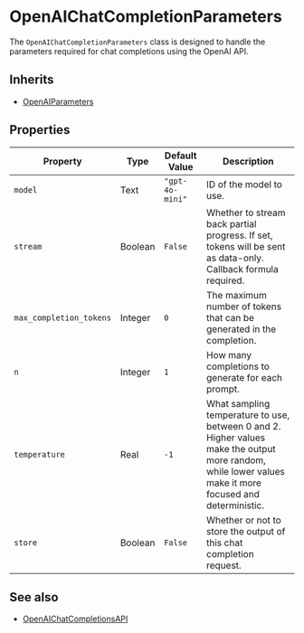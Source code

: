 # OpenAIChatCompletionParameters

The `OpenAIChatCompletionParameters` class is designed to handle the parameters required for chat completions using the OpenAI API.

## Inherits

- [OpenAIParameters](OpenAIParameters.md)

## Properties

| Property                   | Type    | Default Value           | Description                                                                                       |
|---------------------------|---------|-------------------------|---------------------------------------------------------------------------------------------------|
| `model`                   | Text    | `"gpt-4o-mini"`        | ID of the model to use.                                                                          |
| `stream`                  | Boolean | `False`                 | Whether to stream back partial progress. If set, tokens will be sent as data-only. Callback formula required. |
| `max_completion_tokens`    | Integer | `0`                     | The maximum number of tokens that can be generated in the completion.                            |
| `n`                       | Integer | `1`                     | How many completions to generate for each prompt.                                               |
| `temperature`             | Real    | `-1`                    | What sampling temperature to use, between 0 and 2. Higher values make the output more random, while lower values make it more focused and deterministic. |
| `store`                   | Boolean | `False`                 | Whether or not to store the output of this chat completion request.                              |

## See also

- [OpenAIChatCompletionsAPI](OpenAIChatCompletionsAPI.md)
